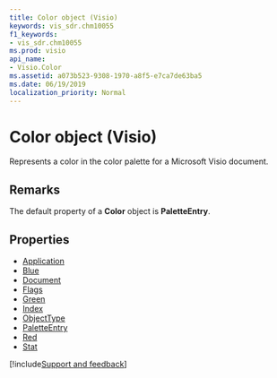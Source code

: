 ```yaml
---
title: Color object (Visio)
keywords: vis_sdr.chm10055
f1_keywords:
- vis_sdr.chm10055
ms.prod: visio
api_name:
- Visio.Color
ms.assetid: a073b523-9308-1970-a8f5-e7ca7de63ba5
ms.date: 06/19/2019
localization_priority: Normal
---
```



# Color object (Visio)

Represents a color in the color palette for a Microsoft Visio document.


## Remarks

The default property of a **Color** object is **PaletteEntry**.

## Properties

-  [Application](Visio.Color.Application.md)
-  [Blue](Visio.Color.Blue.md)
-  [Document](Visio.Color.Document.md)
-  [Flags](Visio.Color.Flags.md)
-  [Green](Visio.Color.Green.md)
-  [Index](Visio.Color.Index.md)
-  [ObjectType](Visio.Color.ObjectType.md)
-  [PaletteEntry](Visio.Color.PaletteEntry.md)
-  [Red](Visio.Color.Red.md)
-  [Stat](Visio.Color.Stat.md)


[!include[Support and feedback](~/includes/feedback-boilerplate.md)]